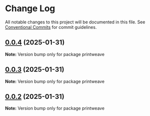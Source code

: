 # Change Log

All notable changes to this project will be documented in this file.
See [Conventional Commits](https://conventionalcommits.org) for commit guidelines.

## [0.0.4](https://github.com/PrintWeave/PrintWeave/compare/v0.0.2...v0.0.4) (2025-01-31)

**Note:** Version bump only for package printweave





## [0.0.3](https://github.com/PrintWeave/PrintWeave/compare/v0.0.2...v0.0.3) (2025-01-31)

**Note:** Version bump only for package printweave





## [0.0.2](https://github.com/PrintWeave/PrintWeave/compare/v0.0.10...v0.0.2) (2025-01-31)

**Note:** Version bump only for package printweave
